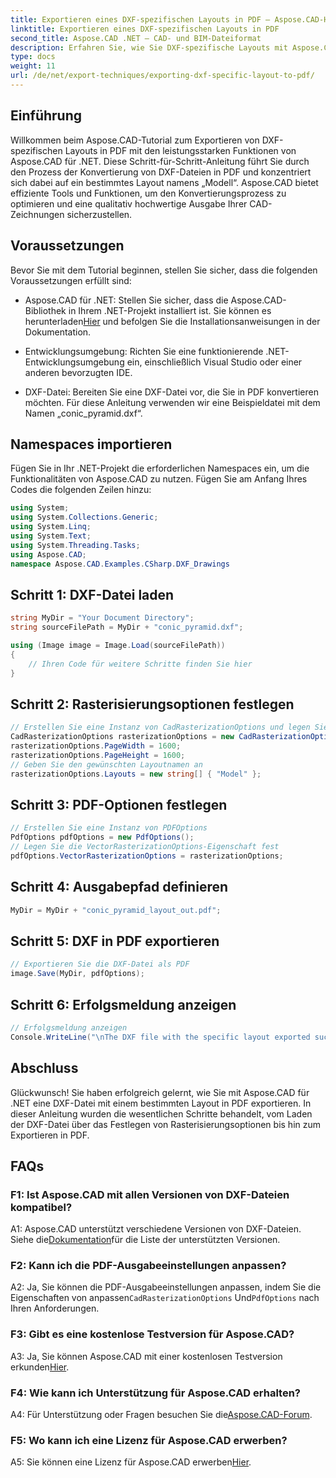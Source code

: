 ```yaml
---
title: Exportieren eines DXF-spezifischen Layouts in PDF – Aspose.CAD-Handbuch
linktitle: Exportieren eines DXF-spezifischen Layouts in PDF
second_title: Aspose.CAD .NET – CAD- und BIM-Dateiformat
description: Erfahren Sie, wie Sie DXF-spezifische Layouts mit Aspose.CAD für .NET in PDF exportieren. Befolgen Sie unsere Schritt-für-Schritt-Anleitung für effiziente und qualitativ hochwertige Konvertierungen.
type: docs
weight: 11
url: /de/net/export-techniques/exporting-dxf-specific-layout-to-pdf/
---
```

## Einführung

Willkommen beim Aspose.CAD-Tutorial zum Exportieren von DXF-spezifischen Layouts in PDF mit den leistungsstarken Funktionen von Aspose.CAD für .NET. Diese Schritt-für-Schritt-Anleitung führt Sie durch den Prozess der Konvertierung von DXF-Dateien in PDF und konzentriert sich dabei auf ein bestimmtes Layout namens „Modell“. Aspose.CAD bietet effiziente Tools und Funktionen, um den Konvertierungsprozess zu optimieren und eine qualitativ hochwertige Ausgabe Ihrer CAD-Zeichnungen sicherzustellen.

## Voraussetzungen

Bevor Sie mit dem Tutorial beginnen, stellen Sie sicher, dass die folgenden Voraussetzungen erfüllt sind:

- Aspose.CAD für .NET: Stellen Sie sicher, dass die Aspose.CAD-Bibliothek in Ihrem .NET-Projekt installiert ist. Sie können es herunterladen[Hier](https://releases.aspose.com/cad/net/) und befolgen Sie die Installationsanweisungen in der Dokumentation.

- Entwicklungsumgebung: Richten Sie eine funktionierende .NET-Entwicklungsumgebung ein, einschließlich Visual Studio oder einer anderen bevorzugten IDE.

- DXF-Datei: Bereiten Sie eine DXF-Datei vor, die Sie in PDF konvertieren möchten. Für diese Anleitung verwenden wir eine Beispieldatei mit dem Namen „conic_pyramid.dxf“.

## Namespaces importieren

Fügen Sie in Ihr .NET-Projekt die erforderlichen Namespaces ein, um die Funktionalitäten von Aspose.CAD zu nutzen. Fügen Sie am Anfang Ihres Codes die folgenden Zeilen hinzu:

```csharp
using System;
using System.Collections.Generic;
using System.Linq;
using System.Text;
using System.Threading.Tasks;
using Aspose.CAD;
namespace Aspose.CAD.Examples.CSharp.DXF_Drawings

```

## Schritt 1: DXF-Datei laden

```csharp
string MyDir = "Your Document Directory";
string sourceFilePath = MyDir + "conic_pyramid.dxf";

using (Image image = Image.Load(sourceFilePath))
{
    // Ihren Code für weitere Schritte finden Sie hier
}
```

## Schritt 2: Rasterisierungsoptionen festlegen

```csharp
// Erstellen Sie eine Instanz von CadRasterizationOptions und legen Sie deren verschiedene Eigenschaften fest
CadRasterizationOptions rasterizationOptions = new CadRasterizationOptions();
rasterizationOptions.PageWidth = 1600;
rasterizationOptions.PageHeight = 1600;
// Geben Sie den gewünschten Layoutnamen an
rasterizationOptions.Layouts = new string[] { "Model" };
```

## Schritt 3: PDF-Optionen festlegen

```csharp
// Erstellen Sie eine Instanz von PDFOptions
PdfOptions pdfOptions = new PdfOptions();
// Legen Sie die VectorRasterizationOptions-Eigenschaft fest
pdfOptions.VectorRasterizationOptions = rasterizationOptions;
```

## Schritt 4: Ausgabepfad definieren

```csharp
MyDir = MyDir + "conic_pyramid_layout_out.pdf";
```

## Schritt 5: DXF in PDF exportieren

```csharp
// Exportieren Sie die DXF-Datei als PDF
image.Save(MyDir, pdfOptions);
```

## Schritt 6: Erfolgsmeldung anzeigen

```csharp
// Erfolgsmeldung anzeigen
Console.WriteLine("\nThe DXF file with the specific layout exported successfully to PDF.\nFile saved at " + MyDir);
```

## Abschluss

Glückwunsch! Sie haben erfolgreich gelernt, wie Sie mit Aspose.CAD für .NET eine DXF-Datei mit einem bestimmten Layout in PDF exportieren. In dieser Anleitung wurden die wesentlichen Schritte behandelt, vom Laden der DXF-Datei über das Festlegen von Rasterisierungsoptionen bis hin zum Exportieren in PDF.

## FAQs

### F1: Ist Aspose.CAD mit allen Versionen von DXF-Dateien kompatibel?

 A1: Aspose.CAD unterstützt verschiedene Versionen von DXF-Dateien. Siehe die[Dokumentation](https://reference.aspose.com/cad/net/)für die Liste der unterstützten Versionen.

### F2: Kann ich die PDF-Ausgabeeinstellungen anpassen?

 A2: Ja, Sie können die PDF-Ausgabeeinstellungen anpassen, indem Sie die Eigenschaften von anpassen`CadRasterizationOptions` Und`PdfOptions` nach Ihren Anforderungen.

### F3: Gibt es eine kostenlose Testversion für Aspose.CAD?

 A3: Ja, Sie können Aspose.CAD mit einer kostenlosen Testversion erkunden[Hier](https://releases.aspose.com/).

### F4: Wie kann ich Unterstützung für Aspose.CAD erhalten?

 A4: Für Unterstützung oder Fragen besuchen Sie die[Aspose.CAD-Forum](https://forum.aspose.com/c/cad/19).

### F5: Wo kann ich eine Lizenz für Aspose.CAD erwerben?

 A5: Sie können eine Lizenz für Aspose.CAD erwerben[Hier](https://purchase.aspose.com/buy).